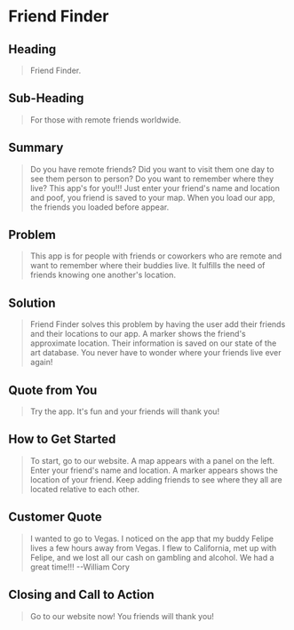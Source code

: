 # Friend Finder #

<!--
> This material was originally posted [here](http://www.quora.com/What-is-Amazons-approach-to-product-development-and-product-management). It is reproduced here for posterities sake.

There is an approach called "working backwards" that is widely used at Amazon. They work backwards from the customer, rather than starting with an idea for a product and trying to bolt customers onto it. While working backwards can be applied to any specific product decision, using this approach is especially important when developing new products or features.

For new initiatives a product manager typically starts by writing an internal press release announcing the finished product. The target audience for the press release is the new/updated product's customers, which can be retail customers or internal users of a tool or technology. Internal press releases are centered around the customer problem, how current solutions (internal or external) fail, and how the new product will blow away existing solutions.

If the benefits listed don't sound very interesting or exciting to customers, then perhaps they're not (and shouldn't be built). Instead, the product manager should keep iterating on the press release until they've come up with benefits that actually sound like benefits. Iterating on a press release is a lot less expensive than iterating on the product itself (and quicker!).

If the press release is more than a page and a half, it is probably too long. Keep it simple. 3-4 sentences for most paragraphs. Cut out the fat. Don't make it into a spec. You can accompany the press release with a FAQ that answers all of the other business or execution questions so the press release can stay focused on what the customer gets. My rule of thumb is that if the press release is hard to write, then the product is probably going to suck. Keep working at it until the outline for each paragraph flows.

Oh, and I also like to write press-releases in what I call "Oprah-speak" for mainstream consumer products. Imagine you're sitting on Oprah's couch and have just explained the product to her, and then you listen as she explains it to her audience. That's "Oprah-speak", not "Geek-speak".

Once the project moves into development, the press release can be used as a touchstone; a guiding light. The product team can ask themselves, "Are we building what is in the press release?" If they find they're spending time building things that aren't in the press release (overbuilding), they need to ask themselves why. This keeps product development focused on achieving the customer benefits and not building extraneous stuff that takes longer to build, takes resources to maintain, and doesn't provide real customer benefit (at least not enough to warrant inclusion in the press release).
 -->

## Heading ##
  > Friend Finder.

## Sub-Heading ##
  > For those with remote friends worldwide.

## Summary ##
  > Do you have remote friends?  Did you want to visit them one day to see them person to person?  Do you want to remember where they live?  This app's for you!!!  Just enter your friend's name and location and poof, you friend is saved to your map.  When you load our app, the friends you loaded before appear.

## Problem ##
  > This app is for people with friends or coworkers who are remote and want to remember where their buddies live.  It fulfills the need of friends knowing one another's location.

## Solution ##
  > Friend Finder solves this problem by having the user add their friends and their locations to our app.  A marker shows the friend's approximate location.  Their information is saved on our state of the art database.  You never have to wonder where your friends live ever again!

## Quote from You ##
  > Try the app.  It's fun and your friends will thank you!

## How to Get Started ##
  > To start, go to our website.  A map appears with a panel on the left.  Enter your friend's name and location.  A marker appears shows the location of your friend.  Keep adding friends to see where they all are located relative to each other.

## Customer Quote ##
  > I wanted to go to Vegas.  I noticed on the app that my buddy Felipe lives a few hours away from Vegas.  I flew to California, met up with Felipe, and we lost all our cash on gambling and alcohol.  We had a great time!!!  --William Cory

## Closing and Call to Action ##
  > Go to our website now!  You friends will thank you!
